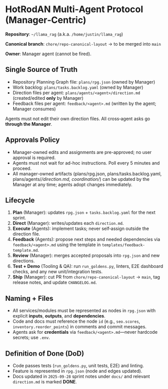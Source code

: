# HotRodAN Multi‑Agent Protocol (Manager‑Centric)

**Repository**: `~/llama_rag` (a.k.a. `/home/justin/llama_rag`)

**Canonical branch**: `chore/repo-canonical-layout` → to be merged into `main`

**Owner**: Manager agent (cannot be fired).

## Single Source of Truth
- Repository Planning Graph file: `plans/rpg.json` (owned by Manager)
- Work backlog: `plans/tasks.backlog.yaml` (owned by Manager)
- Direction files per agent: `plans/agents/<agent>/direction.md` (created/edited **only** by Manager)
- Feedback files per agent: `feedback/<agent>.md` (written by the agent; Manager consumes)

Agents must not edit their own direction files. All cross‑agent asks go **through the Manager**. 

## Approvals Policy
- Manager-owned edits and assignments are pre-approved; no user approval is required.
- Agents must not wait for ad-hoc instructions. Poll every 5 minutes and proceed.
- All manager-owned artifacts (plans/rpg.json, plans/tasks.backlog.yaml, plans/agents/*/direction.md, coordination/*) can be updated by the Manager at any time; agents adopt changes immediately.

## Lifecycle
1. **Plan** (Manager): updates `rpg.json` + `tasks.backlog.yaml` for the next sprint.
2. **Direct** (Manager): writes/updates each `direction.md`.
3. **Execute** (Agents): implement tasks; never self‑assign outside the direction file.
4. **Feedback** (Agents): propose next steps and needed dependencies via `feedback/<agent>.md` using the template in `templates/feedback-template.md`.
5. **Review** (Manager): merges accepted proposals into `rpg.json` and new directions.
6. **Test + Demo** (Tooling & QA): run `run_goldens.py`, linters, E2E dashboard checks, and any new unit/integration tests.
7. **Ship** (Manager): cut PR from `chore/repo-canonical-layout` → `main`, tag release notes, and update `CHANGELOG.md`.

## Naming + Files
- All services/modules must be represented as nodes in `rpg.json` with explicit **inputs**, **outputs**, and **dependencies**.
- Code and docs must reference the node `id` (e.g., `seo.scores`, `inventory.reorder_points`) in comments and commit messages.
- Agents ask for **credentials** via `feedback/<agent>.md`—never hardcode secrets; use `.env`.

## Definition of Done (DoD)
- Code passes tests (`run_goldens.py`, unit tests, E2E) and linting.
- Feature is represented in `rpg.json` (node and edges updated).
- Docs updated in `2025-09-28` sprint notes under `docs/` and relevant `direction.md` is marked **DONE**.

